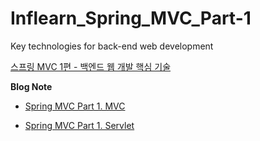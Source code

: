 # Inflearn_Spring_MVC_Part-1
Key technologies for back-end web development


[스프링 MVC 1편 - 백엔드 웹 개발 핵심 기술](https://www.inflearn.com/course/%EC%8A%A4%ED%94%84%EB%A7%81-mvc-1)

**Blog Note**

- [Spring MVC Part 1. MVC](https://jihunparkme.github.io/Spring-MVC-Part1-MVC/)

- [Spring MVC Part 1. Servlet](https://jihunparkme.github.io/Spring-MVC-Part1-Servlet/)
